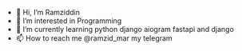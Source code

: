 - 👋 Hi, I’m Ramziddin
- 👀 I’m interested in Programming
- 🌱 I’m currently learning python django aiogram fastapi and django
- 📫 How to reach me @ramzid_mar my telegram 

<!---
Ramziddinchik0727/Ramziddinchik0727 is a ✨ special ✨ repository because its `README.md` (this file) appears on your GitHub profile.
You can click the Preview link to take a look at your changes.
--->

